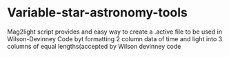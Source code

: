 # Variable-star-astronomy-tools


Mag2light script provides and easy way to create a .active file to be used in
Wilson-Devinney Code byt formatting 2 column data of time and light
into 3 columns of equal lengths(accepted by Wilson devinney code 
